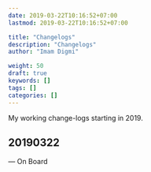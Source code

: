 ```yaml
---
date: 2019-03-22T10:16:52+07:00
lastmod: 2019-03-22T10:16:52+07:00

title: "Changelogs"
description: "Changelogs"
author: "Imam Digmi"

weight: 50
draft: true
keywords: []
tags: []
categories: []
---
```


My working change-logs starting in 2019.
<!--more-->

## 20190322
&mdash; On Board

